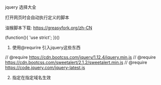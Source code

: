 jquery 选择大全

打开网页时会自动执行定义的脚本

油猴脚本下载:
https://greasyfork.org/zh-CN

(function(){
'use strict';
})()


1. 使用@requrire 引入jquery这些东西

// @require      https://cdn.bootcss.com/jquery/1.12.4/jquery.min.js
// @require      https://cdn.bootcss.com/sweetalert/2.1.2/sweetalert.min.js
// @require      https://code.jquery.com/jquery-latest.js

2. 指定在指定域名生效



